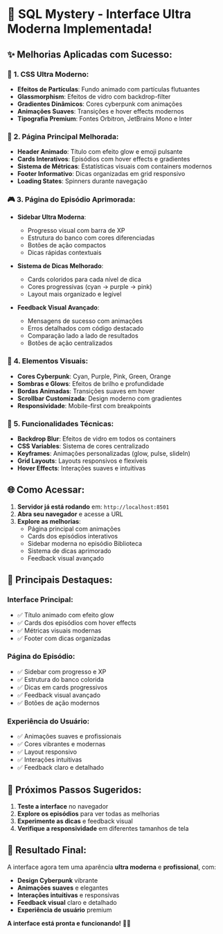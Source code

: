 # 🎨 SQL Mystery - Interface Ultra Moderna Implementada!

## ✨ Melhorias Aplicadas com Sucesso:

### 🎯 **1. CSS Ultra Moderno:**
- **Efeitos de Partículas**: Fundo animado com partículas flutuantes
- **Glassmorphism**: Efeitos de vidro com backdrop-filter
- **Gradientes Dinâmicos**: Cores cyberpunk com animações
- **Animações Suaves**: Transições e hover effects modernos
- **Tipografia Premium**: Fontes Orbitron, JetBrains Mono e Inter

### 🚀 **2. Página Principal Melhorada:**
- **Header Animado**: Título com efeito glow e emoji pulsante
- **Cards Interativos**: Episódios com hover effects e gradientes
- **Sistema de Métricas**: Estatísticas visuais com containers modernos
- **Footer Informativo**: Dicas organizadas em grid responsivo
- **Loading States**: Spinners durante navegação

### 🎮 **3. Página do Episódio Aprimorada:**
- **Sidebar Ultra Moderna**: 
  - Progresso visual com barra de XP
  - Estrutura do banco com cores diferenciadas
  - Botões de ação compactos
  - Dicas rápidas contextuais

- **Sistema de Dicas Melhorado**:
  - Cards coloridos para cada nível de dica
  - Cores progressivas (cyan → purple → pink)
  - Layout mais organizado e legível

- **Feedback Visual Avançado**:
  - Mensagens de sucesso com animações
  - Erros detalhados com código destacado
  - Comparação lado a lado de resultados
  - Botões de ação centralizados

### 🎨 **4. Elementos Visuais:**
- **Cores Cyberpunk**: Cyan, Purple, Pink, Green, Orange
- **Sombras e Glows**: Efeitos de brilho e profundidade
- **Bordas Animadas**: Transições suaves em hover
- **Scrollbar Customizada**: Design moderno com gradientes
- **Responsividade**: Mobile-first com breakpoints

### 🔧 **5. Funcionalidades Técnicas:**
- **Backdrop Blur**: Efeitos de vidro em todos os containers
- **CSS Variables**: Sistema de cores centralizado
- **Keyframes**: Animações personalizadas (glow, pulse, slideIn)
- **Grid Layouts**: Layouts responsivos e flexíveis
- **Hover Effects**: Interações suaves e intuitivas

## 🌐 **Como Acessar:**

1. **Servidor já está rodando** em: `http://localhost:8501`
2. **Abra seu navegador** e acesse a URL
3. **Explore as melhorias**:
   - Página principal com animações
   - Cards dos episódios interativos
   - Sidebar moderna no episódio Biblioteca
   - Sistema de dicas aprimorado
   - Feedback visual avançado

## 🎯 **Principais Destaques:**

### **Interface Principal:**
- ✅ Título animado com efeito glow
- ✅ Cards dos episódios com hover effects
- ✅ Métricas visuais modernas
- ✅ Footer com dicas organizadas

### **Página do Episódio:**
- ✅ Sidebar com progresso e XP
- ✅ Estrutura do banco colorida
- ✅ Dicas em cards progressivos
- ✅ Feedback visual avançado
- ✅ Botões de ação modernos

### **Experiência do Usuário:**
- ✅ Animações suaves e profissionais
- ✅ Cores vibrantes e modernas
- ✅ Layout responsivo
- ✅ Interações intuitivas
- ✅ Feedback claro e detalhado

## 🚀 **Próximos Passos Sugeridos:**

1. **Teste a interface** no navegador
2. **Explore os episódios** para ver todas as melhorias
3. **Experimente as dicas** e feedback visual
4. **Verifique a responsividade** em diferentes tamanhos de tela

## 🎉 **Resultado Final:**

A interface agora tem uma aparência **ultra moderna** e **profissional**, com:
- **Design Cyberpunk** vibrante
- **Animações suaves** e elegantes
- **Interações intuitivas** e responsivas
- **Feedback visual** claro e detalhado
- **Experiência de usuário** premium

**A interface está pronta e funcionando!** 🎨✨



